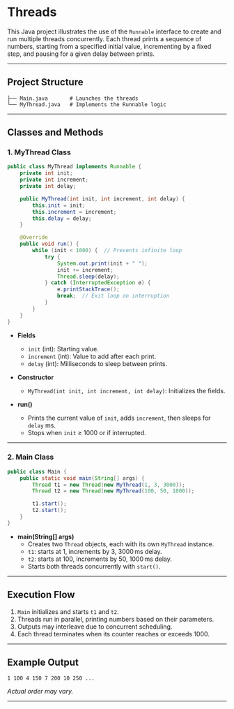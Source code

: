 # Threads


This Java project illustrates the use of the `Runnable` interface to create and run multiple threads concurrently. Each thread prints a sequence of numbers, starting from a specified initial value, incrementing by a fixed step, and pausing for a given delay between prints.

---

## Project Structure

```
├── Main.java       # Launches the threads
└── MyThread.java   # Implements the Runnable logic
```

---

## Classes and Methods

### 1. MyThread Class

```java
public class MyThread implements Runnable {
    private int init;
    private int increment;
    private int delay;

    public MyThread(int init, int increment, int delay) {
        this.init = init;
        this.increment = increment;
        this.delay = delay;
    }

    @Override
    public void run() {
        while (init < 1000) {  // Prevents infinite loop
            try {
                System.out.print(init + " ");
                init += increment;
                Thread.sleep(delay);
            } catch (InterruptedException e) {
                e.printStackTrace();
                break;  // Exit loop on interruption
            }
        }
    }
}
```

- **Fields**
  - `init` (int): Starting value.
  - `increment` (int): Value to add after each print.
  - `delay` (int): Milliseconds to sleep between prints.

- **Constructor**
  - `MyThread(int init, int increment, int delay)`: Initializes the fields.

- **run()**
  - Prints the current value of `init`, adds `increment`, then sleeps for `delay` ms.
  - Stops when `init` ≥ 1000 or if interrupted.

---

### 2. Main Class

```java
public class Main {
    public static void main(String[] args) {
        Thread t1 = new Thread(new MyThread(1, 3, 3000));
        Thread t2 = new Thread(new MyThread(100, 50, 1000));

        t1.start();
        t2.start();
    }
}
```

- **main(String[] args)**
  - Creates two `Thread` objects, each with its own `MyThread` instance.
  - `t1`: starts at 1, increments by 3, 3000 ms delay.
  - `t2`: starts at 100, increments by 50, 1000 ms delay.
  - Starts both threads concurrently with `start()`.

---

## Execution Flow

1. `Main` initializes and starts `t1` and `t2`.
2. Threads run in parallel, printing numbers based on their parameters.
3. Outputs may interleave due to concurrent scheduling.
4. Each thread terminates when its counter reaches or exceeds 1000.

---

## Example Output

```
1 100 4 150 7 200 10 250 ...
```

*Actual order may vary.*

---


